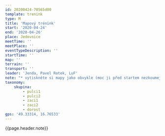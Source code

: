 ```yaml
---
id: 20200424-70565d00
template: trenink
type: M
title: 'Mapový trénink'
start: '2020-04-24'
end: '2020-04-26'
place: Jedovnice
meetTime: ''
meetPlace: ''
eventTypeDescription: ''
startTime: ''
map: ''
terrain: ''
transport: ''
leader: 'Jenda, Pavel Rotek, LuF'
note: "* vytiskněte si mapy jako obvykle (moc ji před startem nezkoumejte, ať si nekazíte zážitek)\r\n* na kontrolách budou fábory z mlíka, kontroly pro DH10 - 12 budou mít na fáboru napsané číslo\r\n* samozřejmostí je [tabulka příjezdů](https://docs.google.com/spreadsheets/d/15Sxrpu_Bl4CybUxhZZuW-BrKU4RY5tDV-vmpfpRhMDI/edit#gid=0)"
taxonomy:
    skupina:
        - pulci1
        - pulci2
        - zaci1
        - zaci2
        - dorost
gps: '49.33314, 16.76533'
---
```

{{page.header.note}}
